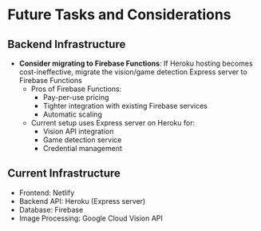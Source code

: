 # Future Tasks and Considerations

## Backend Infrastructure
- **Consider migrating to Firebase Functions**: If Heroku hosting becomes cost-ineffective, migrate the vision/game detection Express server to Firebase Functions
  - Pros of Firebase Functions:
    - Pay-per-use pricing
    - Tighter integration with existing Firebase services
    - Automatic scaling
  - Current setup uses Express server on Heroku for:
    - Vision API integration
    - Game detection service
    - Credential management

## Current Infrastructure
- Frontend: Netlify
- Backend API: Heroku (Express server)
- Database: Firebase
- Image Processing: Google Cloud Vision API
